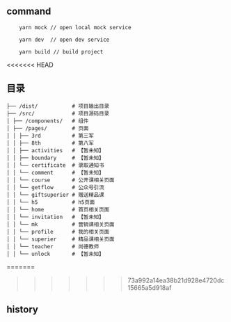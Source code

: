## command
```
    yarn mock // open local mock service 
```
```
    yarn dev  // open dev service
```
```
    yarn build // build project
```
<<<<<<< HEAD
## 目录
```
├── /dist/           # 项目输出目录
├── /src/            # 项目源码目录
│ ├── /components/   # 组件
│ ├── /pages/        # 页面
│ │ ├── 3rd          # 第三军
│ │ ├── 8th          # 第八军
│ │ ├── activities   # 【暂未知】
│ │ ├── boundary     # 【暂未知】
│ │ └── certificate  # 录取通知书
│ │ └── comment      # 【暂未知】
│ │ └── course       # 公开课相关页面
│ │ └── getflow      # 公众号引流
│ │ └── giftsuperier # 赠送精品课
│ │ └── h5           # h5页面
│ │ └── home         # 首页相关页面
│ │ └── invitation   # 【暂未知】
│ │ └── mk           # 营销课相关页面
│ │ └── profile      # 我的相关页面
│ │ └── superier     # 精品课相关页面
│ │ └── teacher      # 尚德教师
│ │ └── unlock       # 【暂未知】
```
=======
>>>>>>> 73a992a14ea38b21d928e4720dc15665a5d918af
## history
